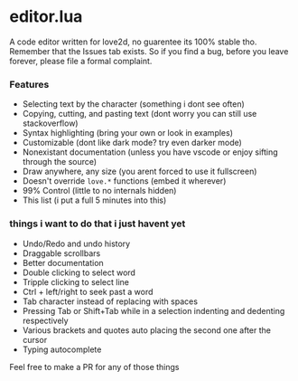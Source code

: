 
# editor.lua
A code editor written for love2d, no guarentee its 100% stable tho. Remember that the Issues tab exists. So if you find a bug, before you leave forever, please file a formal complaint.

### Features
- Selecting text by the character (something i dont see often)
- Copying, cutting, and pasting text (dont worry you can still use stackoverflow)
- Syntax highlighting (bring your own or look in examples)
- Customizable (dont like dark mode? try even darker mode)
- Nonexistant documentation (unless you have vscode or enjoy sifting through the source)
- Draw anywhere, any size (you arent forced to use it fullscreen)
- Doesn't override `love.*` functions (embed it wherever)
- 99% Control (little to no internals hidden)
- This list (i put a full 5 minutes into this)

### things i want to do that i just havent yet
- Undo/Redo and undo history
- Draggable scrollbars
- Better documentation
- Double clicking to select word
- Tripple clicking to select line
- Ctrl + left/right to seek past a word
- Tab character instead of replacing with spaces
- Pressing Tab or Shift+Tab while in a selection indenting and dedenting respectively
- Various brackets and quotes auto placing the second one after the cursor
- Typing autocomplete

Feel free to make a PR for any of those things
